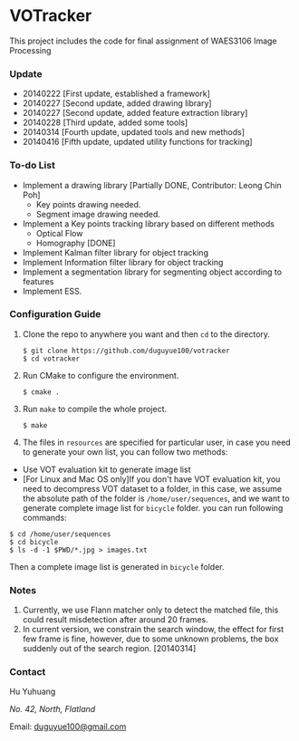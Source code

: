 VOTracker
=========

This project includes the code for final assignment of WAES3106 Image Processing

### Update ###

+ 20140222 [First update, established a framework]
+ 20140227 [Second update, added drawing library]
+ 20140227 [Second update, added feature extraction library]
+ 20140228 [Third update, added some tools]
+ 20140314 [Fourth update, updated tools and new methods]
+ 20140416 [Fifth update, updated utility functions for tracking]

### To-do List ##

+ Implement a drawing library [Partially DONE, Contributor: Leong Chin Poh]
  - Key points drawing needed.
  - Segment image drawing needed.
+ Implement a Key points tracking library based on different methods
  - Optical Flow
  - Homography [DONE]
+ Implement Kalman filter library for object tracking
+ Implement Information filter library for object tracking
+ Implement a segmentation library for segmenting object according to features
+ Implement ESS.

### Configuration Guide ###

1. Clone the repo to anywhere you want and then `cd` to the directory.

   ```
   $ git clone https://github.com/duguyue100/votracker
   $ cd votracker
   ```

2. Run CMake to configure the environment.

   ```
   $ cmake .
   ```

3. Run `make` to compile the whole project.

   ```
   $ make
   ```

4. The files in `resources` are specified for particular user, in case you need to generate your own list, you can follow two methods:
  - Use VOT evaluation kit to generate image list
  - [For Linux and Mac OS only]If you don't have VOT evaluation kit, you need to decompress VOT dataset to a folder, in this case, we assume the absolute path of the folder is `/home/user/sequences`, and we want to generate complete image list for `bicycle` folder. you can run following commands:

   ```
   $ cd /home/user/sequences
   $ cd bicycle
   $ ls -d -1 $PWD/*.jpg > images.txt
   ```

   Then a complete image list is generated in `bicycle` folder.

### Notes ###

1. Currently, we use Flann matcher only to detect the matched file, this could result misdetection after around 20 frames.
2. In current version, we constrain the search window, the effect for first few frame is fine, however, due to some unknown problems, the box suddenly out of the search region. [20140314]

### Contact ###

Hu Yuhuang

_No. 42, North, Flatland_

Email: duguyue100@gmail.com
